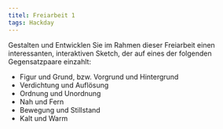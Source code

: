 ```yaml
---
titel: Freiarbeit 1
tags: Hackday
---
```


Gestalten und Entwicklen Sie im Rahmen dieser Freiarbeit einen interessanten, interaktiven Sketch, der auf eines der folgenden Gegensatzpaare einzahlt:

- Figur und Grund, bzw. Vorgrund und Hintergrund
- Verdichtung und Auflösung
- Ordnung und Unordnung
- Nah und Fern
- Bewegung und Stillstand
- Kalt und Warm
